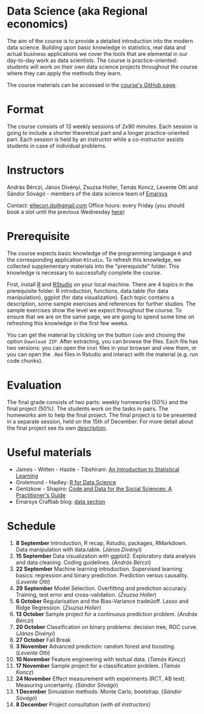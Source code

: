 # Data Science (aka Regional economics)

The aim of the course is to provide a detailed introduction into the modern data science. Building upon basic knowledge in statistics, real data and actual business applications we cover the tools that are elemental in our day-to-day work as data scientists. The course is practice-oriented: students will work on their own data science projects throughout the course where they can apply the methods they learn.

The course materials can be accessed in the [course's GitHub page](https://github.com/divenyijanos/eltecon-ds).

# Format

The course consists of 13 weekly sessions of 2x90 minutes. Each session is going to include a shorter theoretical part and a longer practice-oriented part. Each session is held by an instructor while a co-instructor assists students in case of individual problems.

# Instructors

András Bérczi, János Divényi, Zsuzsa Holler, Tamás Koncz, Levente Otti and Sándor Sóvágó - members of the data science team of [Emarsys](https://www.emarsys.com/)

Contact: eltecon.ds@gmail.com
Office hours: every Friday (you should book a slot until the previous Wednesday [here](https://docs.google.com/spreadsheets/d/1yu6GqyeyuzwHlKFf8o-1Zi2VCxJiO5LHpzu8YMZhb4Q/edit?usp=sharing))

# Prerequisite

The course expects basic knowledge of the programming language `R` and the corresponding application `RStudio`. To refresh this knowledge, we collected supplementary materials into the "prerequisite" folder. This knowledge is necessary to successfully complete the course.

First, install [R](https://cran.r-project.org/) and [RStudio](https://www.rstudio.com/products/rstudio/download/) on your local machine. There are 4 topics in the prerequisite folder: R introduction, functions, data.table (for data manipulation), ggplot (for data visualization). Each topic contains a description, some sample exercises and references for further studies. The sample exercises show the level we expect throughout the course. To ensure that we are on the same page, we are going to spend some time on refreshing this knowledge in the first few weeks.

You can get the material by clicking on the button `Code` and chosing the option `Download ZIP`. After extracting, you can browse the files. Each file has two versions: you can open the `html` files in your browser and view them, or you can open the `.Rmd` files in Rstudio and interact with the material (e.g. run code chunks).

# Evaluation

The final grade consists of two parts: weekly homeworks (50%) and the final project (50%). The students work on the tasks in pairs. The homeworks aim to help the final project. The final project is to be presented in a separate session, held on the 15th of December. For more detail about the final project see its own [description](https://github.com/divenyijanos/eltecon-ds/blob/2021_autumn/final_project_description.md).

# Useful materials

- James - Witten - Hastie - Tibshirani: [An Introduction to Statistical Learning](http://faculty.marshall.usc.edu/gareth-james/ISL/)
- Grolemund - Hadley: [R for Data Science](https://r4ds.had.co.nz/)
- Gentzkow - Shapiro: [Code and Data for the Social Sciences: A Practitioner's Guide](https://web.stanford.edu/~gentzkow/research/CodeAndData.pdf)
- Emarsys Craftlab blog: [data section](https://blog.craftlab.hu/tagged/emarsys-data)

# Schedule

1. **8 September** Introduction, R recap, Rstudio, packages, RMarkdown. Data manipulation with data.table. (*János Divényi*)
2. **15 September**  Data visualization with ggplot2. Exploratory data analysis and data cleaning. Coding guidelines. (*András Bérczi*)
3. **22 September**  Machine learning introduction. Supervised learning basics: regression and binary prediction. Prediction versus causality.  (*Levente Otti*)
4. **29 September** Model Selection. Overfitting and prediction accuracy. Training, test error and cross-validation. (*Zsuzsa Holler*)
5. **6 October** Regularisation and the Bias-Variance tradeüoff. Lasso and Ridge Regression. (*Zsuzsa Holler*)
6. **13 October** Sample project for a continuous prediction problem. (*András Bérczi*)
7. **20 October** Classification on binary problems: decision tree, ROC curve. (*János Divényi*)
8. **27 October** Fall Break
9. **3 November** Advanced prediction: random forest and boosting. (*Levente Otti*)
10. **10 November** Feature engineering with textual data. (*Tamás Koncz*)
11. **17 November** Sample project for a classification problem. (*Tamás Koncz*)
12. **24 November** Effect measurement with experiments (RCT, AB test). Measuring uncertainty. (*Sándor Sóvágó*)
13. **1 December** Simulation methods: Monte Carlo, bootstrap. (*Sándor Sóvágó*)
14. **8 December** Project consultation (*with all instructors*)
